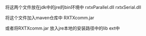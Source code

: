 
将这两个文件放在jdk中的jre的bin环境中
rxtxParallel.dll
rxtxSerial.dll

将这个文件加入maven仓库中
RXTXcomm.jar

或者将RXTXcomm.jar
放入jre本地的安装路径中的lib ext中
